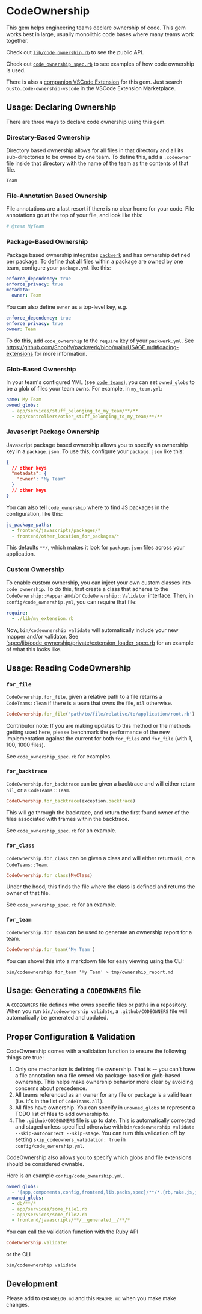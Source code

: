 # CodeOwnership

This gem helps engineering teams declare ownership of code. This gem works best in large, usually monolithic code bases where many teams work together.

Check out [`lib/code_ownership.rb`](https://github.com/rubyatscale/code_ownership/blob/main/lib/code_ownership.rb) to see the public API.

Check out [`code_ownership_spec.rb`](https://github.com/rubyatscale/code_ownership/blob/main/spec/lib/code_ownership_spec.rb) to see examples of how code ownership is used.

There is also a [companion VSCode Extension]([url](https://github.com/rubyatscale/code-ownership-vscode)) for this gem. Just search `Gusto.code-ownership-vscode` in the VSCode Extension Marketplace.

## Usage: Declaring Ownership

There are three ways to declare code ownership using this gem.

### Directory-Based Ownership
Directory based ownership allows for all files in that directory and all its sub-directories to be owned by one team. To define this, add a `.codeowner` file inside that directory with the name of the team as the contents of that file.
```
Team
```

### File-Annotation Based Ownership
File annotations are a last resort if there is no clear home for your code. File annotations go at the top of your file, and look like this:
```ruby
# @team MyTeam
```

### Package-Based Ownership
Package based ownership integrates [`packwerk`](https://github.com/Shopify/packwerk) and has ownership defined per package. To define that all files within a package are owned by one team, configure your `package.yml` like this:
```yml
enforce_dependency: true
enforce_privacy: true
metadata:
  owner: Team
```

You can also define `owner` as a top-level key, e.g.
```yml
enforce_dependency: true
enforce_privacy: true
owner: Team
```

To do this, add `code_ownership` to the `require` key of your `packwerk.yml`. See https://github.com/Shopify/packwerk/blob/main/USAGE.md#loading-extensions for more information.

### Glob-Based Ownership
In your team's configured YML (see [`code_teams`](https://github.com/rubyatscale/code_teams)), you can set `owned_globs` to be a glob of files your team owns. For example, in `my_team.yml`:
```yml
name: My Team
owned_globs:
  - app/services/stuff_belonging_to_my_team/**/**
  - app/controllers/other_stuff_belonging_to_my_team/**/**
```

### Javascript Package Ownership
Javascript package based ownership allows you to specify an ownership key in a `package.json`. To use this, configure your `package.json` like this:

```json
{
  // other keys
  "metadata": {
    "owner": "My Team"
  }
  // other keys
}
```

You can also tell `code_ownership` where to find JS packages in the configuration, like this:
```yml
js_package_paths:
  - frontend/javascripts/packages/*
  - frontend/other_location_for_packages/*
```

This defaults `**/`, which makes it look for `package.json` files across your application.

### Custom Ownership
To enable custom ownership, you can inject your own custom classes into `code_ownership`.
To do this, first create a class that adheres to the `CodeOwnership::Mapper` and/or `CodeOwnership::Validator` interface.
Then, in `config/code_ownership.yml`, you can require that file:
```yml
require:
  - ./lib/my_extension.rb
```

Now, `bin/codeownership validate` will automatically include your new mapper and/or validator. See [`spec/lib/code_ownership/private/extension_loader_spec.rb](spec/lib/code_ownership/private/extension_loader_spec.rb) for an example of what this looks like.

## Usage: Reading CodeOwnership
### `for_file`
`CodeOwnership.for_file`, given a relative path to a file returns a `CodeTeams::Team` if there is a team that owns the file, `nil` otherwise.

```ruby
CodeOwnership.for_file('path/to/file/relative/to/application/root.rb')
```

Contributor note: If you are making updates to this method or the methods getting used here, please benchmark the performance of the new implementation against the current for both `for_files` and `for_file` (with 1, 100, 1000 files).

See `code_ownership_spec.rb` for examples.

### `for_backtrace`
`CodeOwnership.for_backtrace` can be given a backtrace and will either return `nil`, or a `CodeTeams::Team`.

```ruby
CodeOwnership.for_backtrace(exception.backtrace)
```

This will go through the backtrace, and return the first found owner of the files associated with frames within the backtrace.

See `code_ownership_spec.rb` for an example.

### `for_class`

`CodeOwnership.for_class` can be given a class and will either return `nil`, or a `CodeTeams::Team`.

```ruby
CodeOwnership.for_class(MyClass)
```

Under the hood, this finds the file where the class is defined and returns the owner of that file.

See `code_ownership_spec.rb` for an example.

### `for_team`
`CodeOwnership.for_team` can be used to generate an ownership report for a team.
```ruby
CodeOwnership.for_team('My Team')
```

You can shovel this into a markdown file for easy viewing using the CLI:
```
bin/codeownership for_team 'My Team' > tmp/ownership_report.md
```

## Usage: Generating a `CODEOWNERS` file

A `CODEOWNERS` file defines who owns specific files or paths in a repository. When you run `bin/codeownership validate`, a `.github/CODEOWNERS` file will automatically be generated and updated.

## Proper Configuration & Validation

CodeOwnership comes with a validation function to ensure the following things are true:

1) Only one mechanism is defining file ownership. That is -- you can't have a file annotation on a file owned via package-based or glob-based ownership. This helps make ownership behavior more clear by avoiding concerns about precedence.
2) All teams referenced as an owner for any file or package is a valid team (i.e. it's in the list of `CodeTeams.all`).
3) All files have ownership. You can specify in `unowned_globs` to represent a TODO list of files to add ownership to.
3) The `.github/CODEOWNERS` file is up to date. This is automatically corrected and staged unless specified otherwise with `bin/codeownership validate --skip-autocorrect --skip-stage`. You can turn this validation off by setting `skip_codeowners_validation: true` in `config/code_ownership.yml`.

CodeOwnership also allows you to specify which globs and file extensions should be considered ownable.

Here is an example `config/code_ownership.yml`.
```yml
owned_globs:
  - '{app,components,config,frontend,lib,packs,spec}/**/*.{rb,rake,js,jsx,ts,tsx}'
unowned_globs:
  - db/**/*
  - app/services/some_file1.rb
  - app/services/some_file2.rb
  - frontend/javascripts/**/__generated__/**/*
```
You can call the validation function with the Ruby API 
```ruby
CodeOwnership.validate!
```
or the CLI
```
bin/codeownership validate
```

## Development

Please add to `CHANGELOG.md` and this `README.md` when you make make changes.
